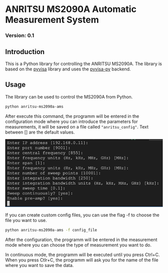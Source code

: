 # ANRITSU MS2090A Automatic Measurement System
### Version: 0.1

## Introduction
This is a Python library for controlling the ANRITSU MS2090A. The library is based on the [pyvisa](https://pyvisa.readthedocs.io/en/stable/) library and uses the [pyvisa-py](https://pyvisa-py.readthedocs.io/en/latest/) backend.

## Usage
The library can be used to control the MS2090A from Python. 
```bash
python anritsu-ms2090a-ams
```

After execute this command, the programm will be entered in the configuration mode where you can introduce the parameters for measurements, it will be saved on a file called `"anritsu_config"`. Text between [] are the default values.

![](img/config_steps.png)

If you can create custom config files, you can use the flag -f to choose the file you want to use.

```bash
python anritsu-ms2090a-ams -f config_file
```

After the configuration, the programm will be entered in the measurement mode where you can choose the type of measurement you want to do.

In continuous mode, the programm will be executed until you press Ctrl+C. When you press Ctlr+C, the programm will ask you for the name of the file where you want to save the data.